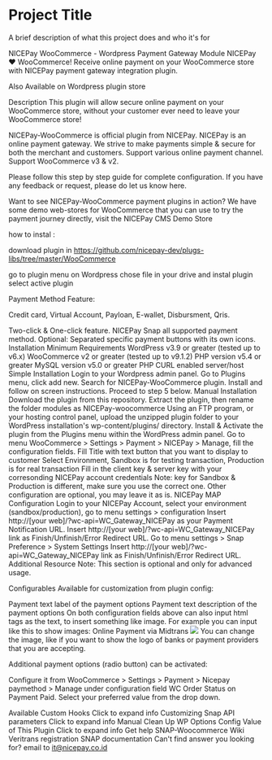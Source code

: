 
# Project Title

A brief description of what this project does and who it's for

NICEPay  WooCommerce - Wordpress Payment Gateway Module
NICEPay  ❤️ WooCommerce! Receive online payment on your WooCommerce store with NICEPay payment gateway integration plugin.

Also Available on Wordpress plugin store

Description
This plugin will allow secure online payment on your WooCommerce store, without your customer ever need to leave your WooCommerce store!

NICEPay-WooCommerce is official plugin from NICEPay. NICEPay is an online payment gateway. We strive to make payments simple & secure for both the merchant and customers. Support various online payment channel. Support WooCommerce v3 & v2.

Please follow this step by step guide for complete configuration. If you have any feedback or request, please do let us know here.

Want to see NICEPay-WooCommerce payment plugins in action? We have some demo web-stores for WooCommerce that you can use to try the payment journey directly, visit the NICEPay CMS Demo Store

how to instal : 

download plugin in https://github.com/nicepay-dev/plugs-libs/tree/master/WooCommerce

go to plugin menu on Wordpress
chose file in your drive and instal plugin
select active plugin

Payment Method Feature:

Credit card, 
Virtual Account,
Payloan,
E-wallet,
Disbursment,
Qris.


Two-click & One-click feature.
NICEPay Snap all supported payment method.
Optional: Separated specific payment buttons with its own icons.
Installation
Minimum Requirements
WordPress v3.9 or greater (tested up to v6.x)
WooCommerce v2 or greater (tested up to v9.1.2)
PHP version v5.4 or greater
MySQL version v5.0 or greater
PHP CURL enabled server/host
Simple Installation
Login to your Wordpress admin panel.
Go to Plugins menu, click add new. Search for NICEPay-WooCommerce plugin.
Install and follow on screen instructions.
Proceed to step 5 below.
Manual Installation
Download the plugin from this repository.
Extract the plugin, then rename the folder modules as NICEPay-woocommerce
Using an FTP program, or your hosting control panel, upload the unzipped plugin folder to your WordPress installation's wp-content/plugins/ directory.
Install & Activate the plugin from the Plugins menu within the WordPress admin panel.
Go to menu WooCommerce > Settings > Payment > NICEPay > Manage, fill the configuration fields.
Fill Title with text button that you want to display to customer
Select Environment, Sandbox is for testing transaction, Production is for real transaction
Fill in the client key & server key with your corresonding NICEPay  account credentials
Note: key for Sandbox & Production is different, make sure you use the correct one.
Other configuration are optional, you may leave it as is.
NICEPay  MAP Configuration
Login to your NICEPay  Account, select your environment (sandbox/production), go to menu settings > configuration
Insert http://[your web]/?wc-api=WC_Gateway_NICEPay as your Payment Notification URL.
Insert http://[your web]/?wc-api=WC_Gateway_NICEPay link as Finish/Unfinish/Error Redirect URL.
Go to menu settings > Snap Preference > System Settings
Insert http://[your web]/?wc-api=WC_Gateway_NICEPay link as Finish/Unfinish/Error Redirect URL.
Additional Resource
Note: This section is optional and only for advanced usage.

Configurables
Available for customization from plugin config:

Payment text label of the payment options
Payment text description of the payment options
On both configuration fields above can also input html tags as the text, to insert something like image. For example you can input like this to show images:
Online Payment via Midtrans <img src="https://docs.midtrans.com/asset/image/main/midtrans-logo.png">
You can change the image, like if you want to show the logo of banks or payment providers that you are accepting.

Additional payment options (radio button) can be activated:

Configure it from WooCommerce > Settings > Payment > Nicepay paymethod > Manage under configuration field WC Order Status on Payment Paid. Select your preferred value from the drop down.

Available Custom Hooks
Click to expand info
Customizing Snap API parameters
Click to expand info
Manual Clean Up WP Options Config Value of This Plugin
Click to expand info
Get help
SNAP-Woocommerce Wiki
Veritrans registration
SNAP documentation
Can't find answer you looking for? email to it@nicepay.co.id